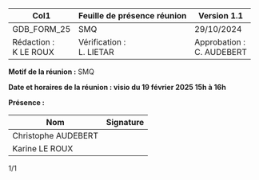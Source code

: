 |Col1|Feuille de présence réunion|Version 1.1|
|---|---|---|
|GDB_FORM_25|SMQ|29/10/2024|
|Rédaction :<br>K LE ROUX|Vérification :<br>L. LIETAR|Approbation :<br>C. AUDEBERT|


**Motif de la réunion :** SMQ

**Date et horaires de la réunion : visio du 19 février 2025 15h à 16h**

**Présence :**



|Nom|Signature|
|---|---|
|Christophe AUDEBERT||
|Karine LE ROUX||


1/1

